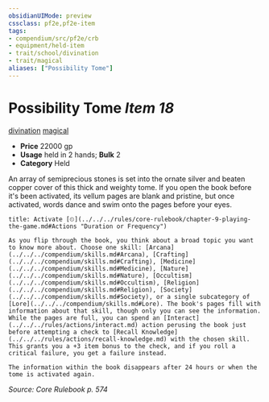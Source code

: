 ```yaml
---
obsidianUIMode: preview
cssclass: pf2e,pf2e-item
tags:
- compendium/src/pf2e/crb
- equipment/held-item
- trait/school/divination
- trait/magical
aliases: ["Possibility Tome"]
---
```

# Possibility Tome *Item 18*  
[divination](divination.md)  [magical](magical.md)  

- **Price** 22000 gp
- **Usage** held in 2 hands; **Bulk** 2
- **Category** Held

An array of semiprecious stones is set into the ornate silver and beaten copper cover of this thick and weighty tome. If you open the book before it's been activated, its vellum pages are blank and pristine, but once activated, words dance and swim onto the pages before your eyes.

```ad-embed-ability
title: Activate [⏲](../../../rules/core-rulebook/chapter-9-playing-the-game.md#Actions "Duration or Frequency")

As you flip through the book, you think about a broad topic you want to know more about. Choose one skill: [Arcana](../../../compendium/skills.md#Arcana), [Crafting](../../../compendium/skills.md#Crafting), [Medicine](../../../compendium/skills.md#Medicine), [Nature](../../../compendium/skills.md#Nature), [Occultism](../../../compendium/skills.md#Occultism), [Religion](../../../compendium/skills.md#Religion), [Society](../../../compendium/skills.md#Society), or a single subcategory of [Lore](../../../compendium/skills.md#Lore). The book's pages fill with information about that skill, though only you can see the information. While the pages are full, you can spend an [Interact](../../../rules/actions/interact.md) action perusing the book just before attempting a check to [Recall Knowledge](../../../rules/actions/recall-knowledge.md) with the chosen skill. This grants you a +3 item bonus to the check, and if you roll a critical failure, you get a failure instead.

The information within the book disappears after 24 hours or when the tome is activated again.
```

*Source: Core Rulebook p. 574*
